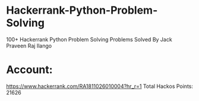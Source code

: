 # Hackerrank-Python-Problem-Solving
100+ Hackerrank Python Problem Solving Problems Solved By Jack Praveen Raj Ilango

# Account: 
https://www.hackerrank.com/RA1811026010004?hr_r=1
Total Hackos Points: 21626
